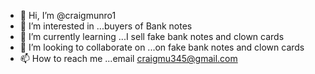 - 👋 Hi, I’m @craigmunro1
- 👀 I’m interested in ...buyers of Bank notes
- 🌱 I’m currently learning ...I sell fake bank notes and clown cards
- 💞️ I’m looking to collaborate on ...on fake bank notes and clown cards
- 📫 How to reach me ...email   craigmu345@gmail.com

<!---
craigmunro1/craigmunro1 is a ✨ special ✨ repository because its `README.md` (this file) appears on your GitHub profile.
You can click the Preview link to take a look at your changes.
--->
